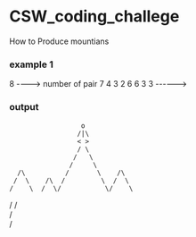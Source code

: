 # CSW_coding_challege

How to Produce mountians 

### example 1 

8                ----> number of pair 
7 4 3 2 6 6 3 3 ------> 

### output 

                      o           
                     /|\          
                     < >          
                     / \           
                    /   \          
                   /     \         
      /\          /       \    /\  
     /  \    /\  /         \  /  \ 
    /    \  /  \/           \/    \
   /      \/                       
  /                                
 /                                 




